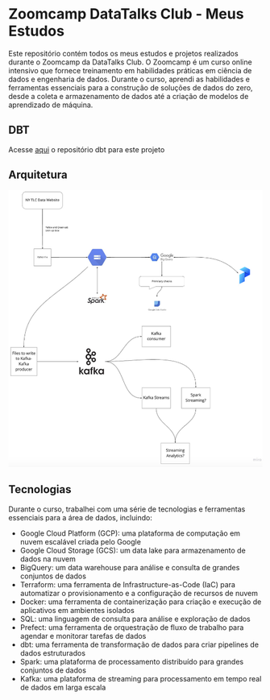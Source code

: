 # Zoomcamp DataTalks Club - Meus Estudos

Este repositório contém todos os meus estudos e projetos realizados durante o Zoomcamp da DataTalks Club. O Zoomcamp é um curso online intensivo que fornece treinamento em habilidades práticas em ciência de dados e engenharia de dados. Durante o curso, aprendi as habilidades e ferramentas essenciais para a construção de soluções de dados do zero, desde a coleta e armazenamento de dados até a criação de modelos de aprendizado de máquina.

## DBT
Acesse [aqui](https://github.com/guilhermefmk/dbt_zoomcamp_project) o repositório dbt para este projeto

## Arquitetura
![Projeto](/img/architeture.png)

## Tecnologias
Durante o curso, trabalhei com uma série de tecnologias e ferramentas essenciais para a área de dados, incluindo:

* Google Cloud Platform (GCP): uma plataforma de computação em nuvem escalável criada pelo Google
* Google Cloud Storage (GCS): um data lake para armazenamento de dados na nuvem
* BigQuery: um data warehouse para análise e consulta de grandes conjuntos de dados
* Terraform: uma ferramenta de Infrastructure-as-Code (IaC) para automatizar o provisionamento e a configuração de recursos de nuvem
* Docker: uma ferramenta de containerização para criação e execução de aplicativos em ambientes isolados
* SQL: uma linguagem de consulta para análise e exploração de dados
* Prefect: uma ferramenta de orquestração de fluxo de trabalho para agendar e monitorar tarefas de dados
* dbt: uma ferramenta de transformação de dados para criar pipelines de dados estruturados
* Spark: uma plataforma de processamento distribuído para grandes conjuntos de dados
* Kafka: uma plataforma de streaming para processamento em tempo real de dados em larga escala